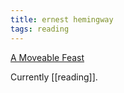 ```yaml
---
title: ernest hemingway
tags: reading
---
```


[A Moveable Feast](https://smile.amazon.co.uk/gp/product/B09X9Z6B3Z/ref=ppx_yo_dt_b_d_asin_title_o07?ie=UTF8&psc=1)

Currently [[reading]].
